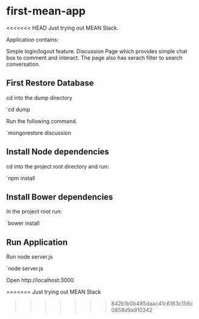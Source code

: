 # first-mean-app
<<<<<<< HEAD
Just trying out MEAN Stack.

Application contains:

Simple login/logout feature.
Discussion Page which provides simple chat box to comment and interact.
The page also has serach filter to search conversation.



## First Restore Database

cd into the dump directory

`cd dump 

Run the following command.

`mongorestore discussion


## Install Node dependencies

cd into the project root directory and run:

`npm install

## Install Bower dependencies

In the project root run:

`bower install

## Run Application

Run node server.js

`node server.js


Open http://localhost:3000 


=======
Just trying out MEAN Stack
>>>>>>> 842b1b0b485daac41c6163c156c0858d9a910342
